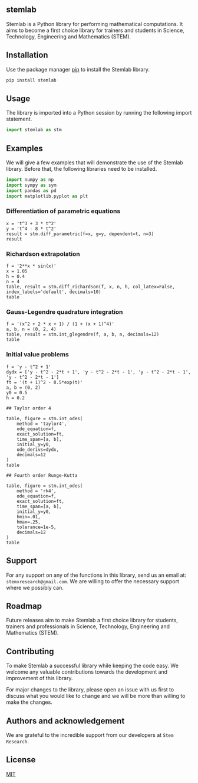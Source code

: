 ## stemlab

Stemlab is a Python library for performing mathematical computations.
It aims to become a first choice library for trainers and students
in Science, Technology, Engineering and Mathematics (STEM).

## Installation

Use the package manager [pip](https://pip.pypa.io/en/stable/) to install the Stemlab library.

```bash
pip install stemlab
```

## Usage

The library is imported into a Python session by running the following import statement.

```python
import stemlab as stm
```

## Examples

We will give a few examples that will demonstrate the use of the Stemlab library. Before that, the following libraries need to be installed.

```python
import numpy as np
import sympy as sym
import pandas as pd
import matplotlib.pyplot as plt
```

### Differentiation of parametric equations

```
x = 't^3 + 3 * t^2'
y = 't^4 - 8 * t^2'
result = stm.diff_parametric(f=x, g=y, dependent=t, n=3)
result
```

### Richardson extrapolation

```
f = '2**x * sin(x)'
x = 1.05
h = 0.4
n = 4
table, result = stm.diff_richardson(f, x, n, h, col_latex=False, index_labels='default', decimals=10)
table
```

### Gauss-Legendre quadrature integration

```
f = '(x^2 + 2 * x + 1) / (1 + (x + 1)^4)'
a, b, n = (0, 2, 4)
table, result = stm.int_glegendre(f, a, b, n, decimals=12)
table
```

### Initial value problems

```
f = 'y - t^2 + 1'
dydx = ['y - t^2 - 2*t + 1', 'y - t^2 - 2*t - 1', 'y - t^2 - 2*t - 1', 'y - t^2 - 2*t - 1']
ft = '(t + 1)^2 - 0.5*exp(t)'
a, b = (0, 2)
y0 = 0.5
h = 0.2

## Taylor order 4

table, figure = stm.int_odes(
	method = 'taylor4',
	ode_equation=f,
	exact_solution=ft,
	time_span=[a, b],
	initial_y=y0,
	ode_derivs=dydx,
	decimals=12
)
table

## Fourth order Runge-Kutta

table, figure = stm.int_odes(
	method = 'rk4',
	ode_equation=f,
	exact_solution=ft,
	time_span=[a, b],
	initial_y=y0,
	hmin=.01,
	hmax=.25,
	tolerance=1e-5,
	decimals=12
)
table
```

## Support

For any support on any of the functions in this library, send us an email at: ```stemxresearch@gmail.com```. We are willing to offer the necessary support where we possibly can.

## Roadmap

Future releases aim to make Stemlab a first choice library for students, trainers and professionals in Science, Technology, Engineering and Mathematics (STEM).

## Contributing

To make Stemlab a successful library while keeping the code easy. We welcome any valuable contributions towards the development and improvement of this library. 

For major changes to the library, please open an issue with us first to discuss what you would like to change and we will be more than willing to make the changes.

## Authors and acknowledgement

We are grateful to the incredible support from our developers at ```Stem Research```.

## License

[MIT](https://choosealicense.com/licenses/mit/)

